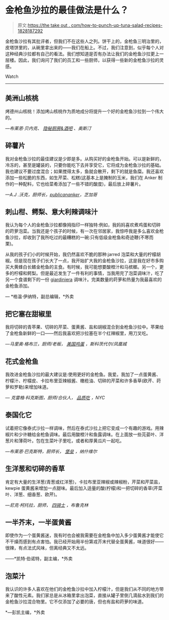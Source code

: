 # 金枪鱼沙拉的最佳做法是什么？

> 原文:[https://the take out . com/how-to-punch-up-tuna-salad-recipes-1828187292](https://thetakeout.com/how-to-punch-up-tuna-salad-recipes-1828187292)

金枪鱼沙拉有其批评者，但我们不在这些人之列。饼干上的，金枪鱼三明治里的，皮塔饼里的，从碗里拿出来的——我们在船上。不过，我们注意到，似乎每个人对这种经典沙拉都有自己的看法。我们想知道是否有办法让我们的金枪鱼沙拉更上一层楼。因此，我们询问了我们的员工和一些厨师，以获得一些新的金枪鱼沙拉的灵感。

Watch

* * *

## 美洲山核桃

烤德州山核桃！添加烤山核桃作为质地成分将提升一个好的金枪鱼沙拉到一个伟大的。

*—布莱恩·贝内克、* [*隐秘厨房&酒吧*](https://www.hideawayatx.com/) *、奥斯汀*

## 碎薯片

我对金枪鱼沙拉的最佳建议是少即是多。从购买好的金枪鱼开始。可以是新鲜的，冷冻的，甚至是罐装的，只要你能吃下去并享受它，它将成为金枪鱼沙拉的基础。我也建议不要过度混合；如果搅得太多，鱼就会散开，剩下的就是鱼糜。我还喜欢添加一些松脆的东西，如生芹菜、松糕(这基本上是腌制的玉米，我们在 Anker 制作的一种配料，它也给菜肴添加了一些不错的酸度)，最后放上碎薯片。

*—A.J .沃克，厨师长，*[*publicananker*](https://www.publicananker.com/)*，芝加哥*

## 刺山柑、鳄梨、意大利辣调味汁

我认为每个人的金枪鱼沙拉都像拇指印一样独特:例如，我妈妈喜欢煮鸡蛋和切碎的莳萝泡菜。当我还是个孩子的时候，有一次在邻居家，我惊呼我是多么喜欢金枪鱼沙拉，却收到了我所吃过的最糟糕的一碗:只有低级金枪鱼和奇迹鞭(不寒而栗)。

从我的孩子们小的时候开始，我仍然喜欢不脆的那种:jarred 泡菜和大量的柠檬胡椒。但是现在孩子们长大了一点，我开始扩大我的金枪鱼沙拉，这是我在好市多购买大黄蜂白长鳍金枪鱼的主食。有时候，我可能想要酸橙汁和马槟榔。另一个，更多的柠檬和鳄梨。但是最近发生了一件有利的事情，当我用完了泡菜调味汁，吃了另一个食谱剩下的一份 [giardiniera](http://www.chicagotribune.com/dining/foodfocus/ct-giardiniera-chicago-history-food-0524-story.html) 调味汁。完美数量的莳萝和热量为我最喜欢的金枪鱼添加。

— *格温·伊纳特，副总编辑，*外卖

## 把它塞在甜椒里

我将切碎的青苹果、切碎的芹菜、蛋黄酱、盐和胡椒混合到金枪鱼沙拉中。苹果给了金枪鱼新鲜的一口——然后我喜欢把沙拉塞在半个红辣椒里，用刀叉吃。

*—马里奥·格布兰，厨师/老板，* [*美国鸡蛋*](https://www.useggrestaurant.com/) *，斯科茨代尔/凤凰城*

## 花式金枪鱼

我改进金枪鱼沙拉的最大建议是:使用更好的金枪鱼。我爱。我加了一点蛋黄酱、柠檬汁、柠檬皮、卡拉布里亚辣椒酱、橄榄油、切碎的芹菜和许多香草(欧芹、莳萝和罗勒)来增加味道。

— *克雷格·科克斯图，厨师/合伙人，* [*品质吃*](https://www.qualityeats.com/) *，NYC*

## 泰国化它

试着把它像泰式沙拉一样调味，然后在泰式沙拉上把它变成一个有趣的游戏。用辣椒片和少许糖给金枪鱼调味。最后用酸橙汁和鱼露调味。在上面放一些芫荽叶、洋葱片和薄荷叶。包在生菜叶子里吃，或者和厚黄瓜片一起吃。

*—布莱恩·巴克斯特，厨师长，* [*堡垒*](http://www.bastionnashville.com/) *，纳什维尔*

## 生洋葱和切碎的香草

肯定有大量的生洋葱(青葱或红洋葱)，卡拉布里亚辣椒或辣椒粉，芹菜和芹菜盐，kewpie 蛋黄酱来增加一点甜味。最后加入适量的酸(柠檬)和一把切碎的香草(芹菜叶、洋葱、细香葱、欧芹)。

*—尼克·柯托拉，厨师，* [*四骑士*](http://www.fourhorsemenbk.com/) *，布鲁克林*

## 一半芥末，一半蛋黄酱

即使作为一个蛋黄酱迷，我有时也会被我需要在金枪鱼中加入多少蛋黄酱才能使它不干燥而感到有点害怕。我已经开始用半份第戎芥末代替全蛋黄酱，味道很好——很辣，有点法式风味，但离经典又不太远。

——*凯特·伯诺特，副主编，*外卖

## 泡菜汁

我认识的许多人喜欢在他们的金枪鱼沙拉中加入柠檬汁，但是我们从不同的地方带来了酸性元素。我们家总是从冰箱里拿出泡菜，直接从罐子里倒几滴盐水到我们的金枪鱼沙拉混合物里。它不仅添加了必要的唐，但也有盐和莳萝的味道。

*—彭凯主编，*外卖